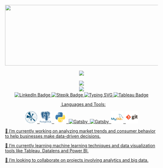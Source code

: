 <p align="center">
  <a href="https://github.com/magnanimous24">
    <img src="https://i.postimg.cc/sxj2gMMv/2024-06-04-151317.png" width="700" height="200"/>
  </a>
</p>

<p align="center">
    <img src="https://readme-typing-svg.demolab.com/?lines=Data%20Analyst%20;Always%20learning%20new%20things&font=Fira%20Code&center=true&width=700&height=40&color=f75c7e&vCenter=true&pause=100&size=40" /></a>
</p>

<div id="header" align="center">
  <img src="https://svd-potolki.ru/assets/images/divider-red.png" height="70"/>
</div>

<div id="header" align="center">
  <img src="https://i.giphy.com/media/v1.Y2lkPTc5MGI3NjExY244NmRnOTMxaWlyZHZhNnJzam1uMThmODJsbDI2aGc0bmR4ZjRxeSZlcD12MV9pbnRlcm5hbF9naWZfYnlfaWQmY3Q9cw/kje0rsDyVEMEzQLPol/giphy.gif" width="300"/>
</div>
</div><div id="badges", align="center">
  <a href="https://"><img src="https://img.shields.io/badge/LinkedIn-red?style=for-the-badge&logo=linkedin&logoColor=white" alt="LinkedIn Badge"/>
  <a href="https://stepik.org/users/479910444/profile"><img src="https://img.shields.io/badge/Stepik-purple?style=for-the-badge&logo=youtube&logoColor=white" alt="Stepik Badge"/>
  <a href="https://t.me/magnanimous24"><img src="https://img.shields.io/badge/Telegram-blue?style=for-the-badge&logo=twitter&logoColor=white" alt="Typing SVG" />
  <a href="https://public.tableau.com/app/profile/ira.chetyrina/vizzes"><img src="https://img.shields.io/badge/Tableau-darkblue?style=for-the-badge&logo=youtube&logoColor=white" alt="Tableau Badge"/>
</div>

<p align="center"> <img src="https://galkam.ru/assets/img/11.png" width="10" height="10"/> Languages and Tools: </p>
<div><div id="badges", align="center">
 <img src="https://github.com/devicons/devicon/blob/master/icons/matplotlib/matplotlib-plain.svg" title="Matplotlib"  alt="Gatsby" width="40" height="40"/>&nbsp;
   <img src="https://github.com/devicons/devicon/blob/master/icons/postgresql/postgresql-plain-wordmark.svg" title="PostgreSQL"  alt="Gatsby" width="40" height="40"/>&nbsp;
   <img src="https://github.com/devicons/devicon/blob/master/icons/python/python-original.svg" title="Python"  alt="Gatsby" width="40" height="40"/>&nbsp;
   <img src="https://github.com/magnanimous24/magnanimous24/assets/157011513/d58c9904-0776-4757-8b70-ca4f2d441d85" title="Tableau"  alt="Gatsby" width="90" height="40"/>&nbsp;
   <img src="https://user-images.githubusercontent.com/315810/92254613-279c8000-ee9f-11ea-9b73-5622a7d95f3f.png" title="Seaborn"  alt="Gatsby" width="40" height="40"/>&nbsp;
  <img src="https://github.com/devicons/devicon/blob/master/icons/mysql/mysql-original-wordmark.svg" title="MySQL"  alt="MySQL" width="40" height="40"/>&nbsp;
  <img src="https://github.com/devicons/devicon/blob/master/icons/git/git-original-wordmark.svg" title="Git" **alt="Git" width="40" height="40"/>
</div>


🔭 I’m currently working on analyzing market trends and consumer behavior to help businesses make data-driven decisions.

🌱 I’m currently learning machine learning techniques and data visualization tools like Tableau, Datalens and Power BI.

👯 I’m looking to collaborate on projects involving analytics and big data.
